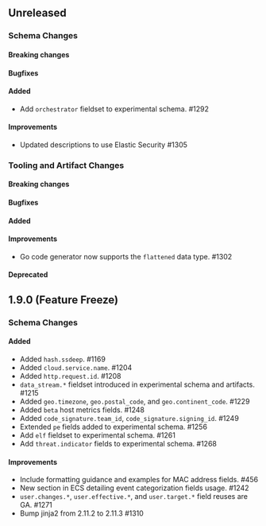 <!-- When adding an entry to the Changelog:

- Please follow the Keep a Changelog: http://keepachangelog.com/ guidelines.
- Please insert your changelog line ordered by PR ID.
- Make sure you add your entry to the correct section (schema or tooling).

Thanks, you're awesome :-) -->

## Unreleased

### Schema Changes

#### Breaking changes

#### Bugfixes

#### Added

* Add `orchestrator` fieldset to experimental schema. #1292

#### Improvements

* Updated descriptions to use Elastic Security #1305

### Tooling and Artifact Changes

#### Breaking changes

#### Bugfixes

#### Added

#### Improvements

* Go code generator now supports the `flattened` data type. #1302

#### Deprecated


## 1.9.0 (Feature Freeze)

### Schema Changes

#### Added

* Added `hash.ssdeep`. #1169
* Added `cloud.service.name`. #1204
* Added `http.request.id`. #1208
* `data_stream.*` fieldset introduced in experimental schema and artifacts. #1215
* Added `geo.timezone`, `geo.postal_code`, and `geo.continent_code`. #1229
* Added `beta` host metrics fields. #1248
* Added `code_signature.team_id`, `code_signature.signing_id`. #1249
* Extended `pe` fields added to experimental schema. #1256
* Add `elf` fieldset to experimental schema. #1261
* Add `threat.indicator` fields to experimental schema. #1268

#### Improvements

* Include formatting guidance and examples for MAC address fields. #456
* New section in ECS detailing event categorization fields usage. #1242
* `user.changes.*`, `user.effective.*`, and `user.target.*` field reuses are GA. #1271
* Bump jinja2 from 2.11.2 to 2.11.3 #1310

<!-- All empty sections:

## Unreleased

### Schema Changes
### Tooling and Artifact Changes

#### Breaking changes

#### Bugfixes

#### Added

#### Improvements

#### Deprecated

-->
